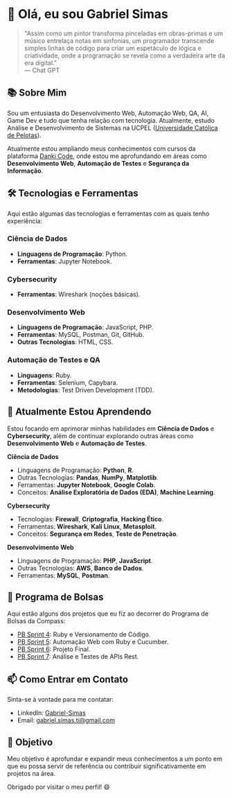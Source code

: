 <!-- Gabriel Simas -->
# 👋 Olá, eu sou Gabriel Simas

> "Assim como um pintor transforma pinceladas em obras-primas e um músico entrelaça notas em sinfonias, um programador transcende simples linhas de código para criar um espetáculo de lógica e criatividade, onde a programação se revela como a verdadeira arte da era digital."  
> — Chat GPT

## 📚 Sobre Mim

Sou um entusiasta do Desenvolvimento Web, Automação Web, QA, AI, Game Dev e tudo que tenha relação com tecnologia. Atualmente, estudo Análise e Desenvolvimento de Sistemas na UCPEL ([Universidade Católica de Pelotas](https://ucpel.edu.br/)).

Atualmente estou ampliando meus conhecimentos com cursos da plataforma [Danki Code](https://www.danki.code.com.br/), onde estou me aprofundando em áreas como **Desenvolvimento Web**, **Automação de Testes** e **Segurança da Informação**.

## 🛠️ Tecnologias e Ferramentas

Aqui estão algumas das tecnologias e ferramentas com as quais tenho experiência:

### **Ciência de Dados**
- **Linguagens de Programação**: Python.
- **Ferramentas**: Jupyter Notebook.

### **Cybersecurity**
- **Ferramentas**: Wireshark (noções básicas).

### **Desenvolvimento Web**
- **Linguagens de Programação**: JavaScript, PHP.
- **Ferramentas**: MySQL, Postman, Git, GitHub.
- **Outras Tecnologias**: HTML, CSS.

### **Automação de Testes e QA**
- **Linguagens**: Ruby.
- **Ferramentas**: Selenium, Capybara.
- **Metodologias**: Test Driven Development (TDD).

## 🌱 Atualmente Estou Aprendendo

Estou focando em aprimorar minhas habilidades em **Ciência de Dados** e **Cybersecurity**, além de continuar explorando outras áreas como **Desenvolvimento Web** e **Automação de Testes**.

**Ciência de Dados**
- Linguagens de Programação: **Python**, **R**.
- Outras Tecnologias: **Pandas**, **NumPy**, **Matplotlib**.
- Ferramentas: **Jupyter Notebook**, **Google Colab**.
- Conceitos: **Análise Exploratória de Dados (EDA)**, **Machine Learning**.

**Cybersecurity**
- Tecnologias: **Firewall**, **Criptografia**, **Hacking Ético**.
- Ferramentas: **Wireshark**, **Kali Linux**, **Metasploit**.
- Conceitos: **Segurança em Redes**, **Teste de Penetração**.

**Desenvolvimento Web**
- Linguagens de Programação: **PHP**, **JavaScript**.
- Outras Tecnologias: **AWS**, **Banco de Dados**.
- Ferramentas: **MySQL**, **Postman**.

## 💼 Programa de Bolsas

Aqui estão alguns dos projetos que eu fiz ao decorrer do Programa de Bolsas da Compass:

- [PB Sprint 4](https://github.com/Gabriel-Simas/RealityStone_-Gabriel_Roberto-_Compass): Ruby e Versionamento de Código.
- [PB Sprint 5](https://github.com/Gabriel-Simas/PB_Sprint-5_-Gabriel_Roberto-_Compass): Automação Web com Ruby e Cucumber.
- [PB Sprint 6](https://github.com/Gabriel-Simas/PB_Sprint-6_-Gabriel_Roberto-_Compass): Projeto Final.
- [PB Sprint 7](https://github.com/Gabriel-Simas/PB-Sprint-7_-Gabriel-Roberto-_Compass): Análise e Testes de APIs Rest.

## 📫 Como Entrar em Contato

Sinta-se à vontade para me contatar:

- LinkedIn: [Gabriel-Simas](https://www.linkedin.com/in/gabriel-simas-roberto-da-silva/)
- Email: gabriel.simas.ti@gmail.com

## 🎯 Objetivo

Meu objetivo é aprofundar e expandir meus conhecimentos a um ponto em que eu possa servir de referência ou contribuir significativamente em projetos na área.

Obrigado por visitar o meu perfil! 😄
